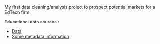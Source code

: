 My first data cleaning/analysis project to prospect potential markets for a EdTech firm.

Educational data sources :

- [Data](https://datacatalog.worldbank.orkg/dataset/education-statistics)
- [Some metadata information](http://datatopics.worldbank.org/education/)